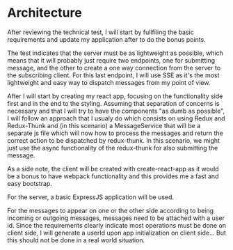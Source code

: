 # Architecture

After reviewing the technical test, I will start by fullfiling the basic requirements and update my application after to do the bonus points.

The test indicates that the server must be as lightweight as possible, which means that it will probably just require two endpoints, one for submitting message, and the other to create a one way connection from the server to the subscribing client. For this last endpoint, I will use SSE as it's the most lightweight and easy way to dispatch messages from my point of view.

After I will start by creating my react app, focusing on the functionality side first and in the end to the styling. Assuming that separation of concerns is necessary and that I will try to have the components "as dumb as possible", I will follow an approach that I usualy do which consists on using Redux and Redux-Thunk and (in this scenario) a MessageService that will be a separate js file which will now how to process the messages and return the correct action to be dispatched by redux-thunk. In this scenario, we might just use the async functionality of the redux-thunk for also submitting the message.

As a side note, the client will be created with create-react-app as it would be a bonus to have webpack functionality and this provides me a fast and easy bootstrap.

For the server, a basic ExpressJS application will be used.

For the messages to appear on one or the other side according to being incoming or outgoing messages, messages need to be attached with a user id. Since the requirements clearly indicate most operations must be done on client side, I will generate a userId upon app initialization on client side... But this should not be done in a real world situation.